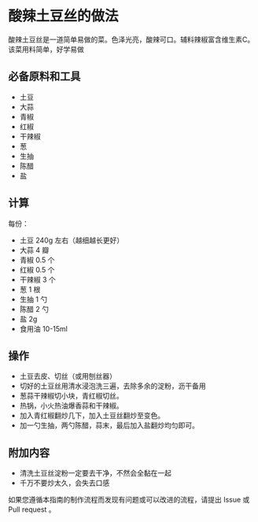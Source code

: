 # 酸辣土豆丝的做法

酸辣土豆丝是一道简单易做的菜。色泽光亮，酸辣可口。辅料辣椒富含维生素C。该菜用料简单，好学易做

## 必备原料和工具

- 土豆
- 大蒜
- 青椒
- 红椒
- 干辣椒
- 葱
- 生抽
- 陈醋
- 盐

## 计算

每份：

- 土豆 240g 左右（越细越长更好）
- 大蒜 4 瓣
- 青椒 0.5 个
- 红椒 0.5 个
- 干辣椒 3 个
- 葱 1 根
- 生抽 1 勺
- 陈醋 2 勺
- 盐 2g
- 食用油 10-15ml

## 操作

- 土豆去皮、切丝（或用刨丝器）
- 切好的土豆丝用清水浸泡洗三遍，去除多余的淀粉，沥干备用
- 葱蒜干辣椒切小块，青红椒切丝。
- 热锅，小火热油爆香蒜和干辣椒。
- 加入青红椒翻炒几下，加入土豆丝翻炒至变色。
- 加一勺生抽，两勺陈醋，蒜末，最后加入盐翻炒均匀即可。

## 附加内容

- 清洗土豆丝淀粉一定要去干净，不然会全黏在一起
- 千万不要炒太久，会失去口感

如果您遵循本指南的制作流程而发现有问题或可以改进的流程，请提出 Issue 或 Pull request 。